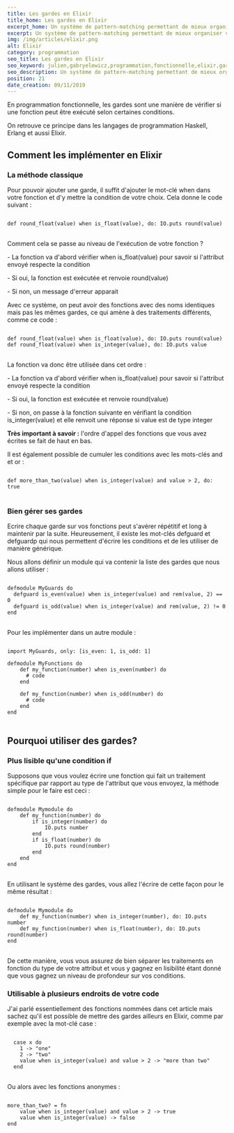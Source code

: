 ```yaml
---
title: Les gardes en Elixir
title_home: Les gardes en Elixir
excerpt_home: Un système de pattern-matching permettant de mieux organiser votre code.
excerpt: Un système de pattern-matching permettant de mieux organiser votre code.
img: /img/articles/elixir.png
alt: Elixir
category: programmation
seo_title: Les gardes en Elixir
seo_keyword: julien,gabryelewicz,programmation,fonctionnelle,elixir,gardes,guard,guards,fonctionnel,defguard,vérification,condition,pattern,matching
seo_description: Un système de pattern-matching permettant de mieux organiser votre code.
position: 21
date_creation: 09/11/2019
---
```

<p class="py-4">En programmation fonctionnelle, les gardes sont une manière de vérifier si une fonction peut être exécuté selon certaines conditions.</p>

<p class="py-4">On retrouve ce principe dans les langages de programmation Haskell, Erlang et aussi Elixir.</p>

## Comment les implémenter en Elixir

<h3>La méthode classique</h3>

<p class="py-4">Pour pouvoir ajouter une garde, il suffit d'ajouter le mot-clé when dans votre fonction et d'y mettre la condition de votre choix. Cela donne le code suivant : </p>

<pre>
<code>
def round_float(value) when is_float(value), do: IO.puts round(value)
</code>
</pre>

<p class="py-4">Comment cela se passe au niveau de l'exécution de votre fonction ? </p>

<p class="py-4">- La fonction va d'abord vérifier when is_float(value) pour savoir si l'attribut envoyé respecte la condition</p>
<p class="py-4">- Si oui, la fonction est exécutée et renvoie round(value)</p>
<p class="py-4">- Si non, un message d'erreur apparait</p>

<p class="py-4">Avec ce système, on peut avoir des fonctions avec des noms identiques mais pas les mêmes gardes, ce qui amène à des traitements différents, comme ce code : </p>

<pre>
<code>
def round_float(value) when is_float(value), do: IO.puts round(value)
def round_float(value) when is_integer(value), do: IO.puts value
</code>
</pre>

<p class="py-4">La fonction va donc être utilisée dans cet ordre : </p>

<p class="py-4">- La fonction va d'abord vérifier when is_float(value) pour savoir si l'attribut envoyé respecte la condition</p>
<p class="py-4">- Si oui, la fonction est exécutée et renvoie round(value)</p>
<p class="py-4">- Si non, on passe à la fonction suivante en vérifiant la condition is_integer(value) et elle renvoit une réponse si value est de type integer</p>

<p class="py-4"><strong class="underline">Très important à savoir :</strong> l'ordre d'appel des fonctions que vous avez écrites se fait de haut en bas.</p>

<p class="py-4">Il est également possible de cumuler les conditions avec les mots-clés and et or : </p>

<pre>
<code>
def more_than_two(value) when is_integer(value) and value > 2, do: true
</code>
</pre>

<h3>Bien gérer ses gardes</h3>

<p class="py-4">Ecrire chaque garde sur vos fonctions peut s'avérer répétitif et long à maintenir par la suite. Heureusement, il existe les mot-clés defguard et defguardp qui nous permettent d'écrire les conditions et de les utiliser de manière générique.</p>

<p class="py-4">Nous allons définir un module qui va contenir la liste des gardes que nous allons utiliser : </p>

<pre>
<code>
defmodule MyGuards do
  defguard is_even(value) when is_integer(value) and rem(value, 2) == 0
  defguard is_odd(value) when is_integer(value) and rem(value, 2) != 0
end
</code>
</pre>

<p class="py-4">Pour les implémenter dans un autre module : </p>

<pre>
<code>
import MyGuards, only: [is_even: 1, is_odd: 1]

defmodule MyFunctions do
	def my_function(number) when is_even(number) do
	  # code
	end

	def my_function(number) when is_odd(number) do
	  # code
	end
end
</code>
</pre>

## Pourquoi utiliser des gardes?

<h3>Plus lisible qu'une condition if</h3>

<p class="py-4">Supposons que vous voulez écrire une fonction qui fait un traitement spécifique par rapport au type de l'attribut que vous envoyez, la méthode simple pour le faire est ceci : </p>

<pre>
<code>
defmodule Mymodule do
	def my_function(number) do
		if is_integer(number) do
			IO.puts number
		end
		if is_float(number) do
			IO.puts round(number)
		end
	end
end
</code>
</pre>

<p class="py-4">En utilisant le système des gardes, vous allez l'écrire de cette façon pour le même résultat : </p>

<pre>
<code>
defmodule Mymodule do
	def my_function(number) when is_integer(number), do: IO.puts number
	def my_function(number) when is_float(number), do: IO.puts round(number)
end
</code>
</pre>

<p class="py-4">De cette manière, vous vous assurez de bien séparer les traitements en fonction du type de votre attribut et vous y gagnez en lisibilité étant donné que vous gagnez un niveau de profondeur sur vos conditions.</p>

<h3>Utilisable à plusieurs endroits de votre code</h3>

<p class="py-4">J'ai parlé essentiellement des fonctions nommées dans cet article mais sachez qu'il est possible de mettre des gardes ailleurs en Elixir, comme par exemple avec la mot-clé case :</p>

<pre>
<code>
  case x do
    1 -> "one"
    2 -> "two"
    value when is_integer(value) and value > 2 -> "more than two"
  end
</code>
</pre>

<p class="py-4">Ou alors avec les fonctions anonymes : </p>

<pre>
<code>
more_than_two? = fn
    value when is_integer(value) and value > 2 -> true
    value when is_integer(value) -> false
end
</code>
</pre>


